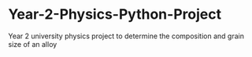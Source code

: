 # Year-2-Physics-Python-Project
Year 2 university physics project to determine the composition and grain size of an alloy
